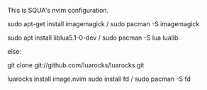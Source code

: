 This is SQUA's nvim configuration.

sudo apt-get install imagemagick / sudo pacman -S imagemagick


sudo apt install liblua5.1-0-dev / sudo pacman -S lua lualib

else:

git clone git://github.com/luarocks/luarocks.git

luarocks install image.nvim
sudo install fd / sudo pacman -S fd

